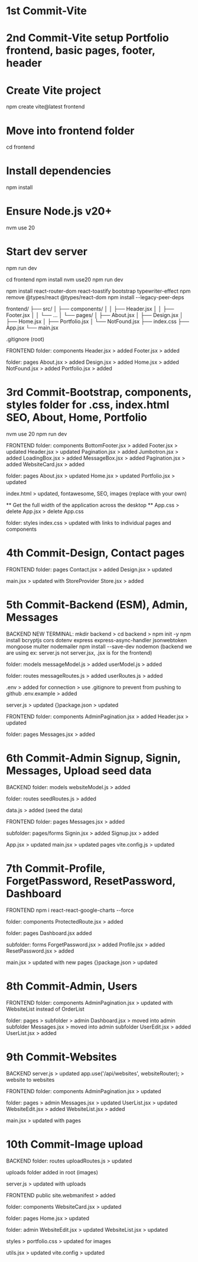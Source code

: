 # 1st Commit-Vite

# 2nd Commit-Vite setup Portfolio frontend, basic pages, footer, header

# Create Vite project

npm create vite@latest frontend

# Move into frontend folder

cd frontend

# Install dependencies

npm install

# Ensure Node.js v20+

nvm use 20

# Start dev server

npm run dev

cd frontend
npm install
nvm use20
npm run dev

npm install react-router-dom react-toastify bootstrap typewriter-effect
npm remove @types/react @types/react-dom
npm install --legacy-peer-deps

frontend/
├── src/
│ ├── components/
│ │ ├── Header.jsx
│ │ ├── Footer.jsx
│ │ └── ...
│ └── pages/
│ ├── About.jsx
│ ├── Design.jsx
│ ├── Home.jsx
│ ├── Portfolio.jsx
│ └── NotFound.jsx
├── index.css
├── App.jsx
└── main.jsx

.gitignore (root)

FRONTEND
folder: components
Header.jsx > added
Footer.jsx > added

folder: pages
About.jsx > added
Design.jsx > added
Home.jsx > added
NotFound.jsx > added
Portfolio.jsx > added

# 3rd Commit-Bootstrap, components, styles folder for .css, index.html SEO, About, Home, Portfolio

nvm use 20
npm run dev

FRONTEND
folder: components
BottomFooter.jsx > added
Footer.jsx > updated
Header.jsx > updated
Pagination.jsx > added
Jumbotron.jsx > added
LoadingBox.jsx > added
MessageBox.jsx > added
Pagination.jsx > added
WebsiteCard.jsx > added

folder: pages
About.jsx > updated
Home.jsx > updated
Portfolio.jsx > updated

index.html > updated, fontawesome, SEO, images (replace with your own)

** Get the full width of the application across the desktop **
App.css > delete
App.jsx > delete App.css

folder: styles
index.css > updated with links to individual pages and components

# 4th Commit-Design, Contact pages

FRONTEND
folder: pages
Contact.jsx > added
Design.jsx > updated

main.jsx > updated with StoreProvider
Store.jsx > added

# 5th Commit-Backend (ESM), Admin, Messages

BACKEND
NEW TERMINAL: mkdir backend > cd backend > npm init -y
npm install bcryptjs cors dotenv express express-async-handler jsonwebtoken mongoose multer nodemailer
npm install --save-dev nodemon
(backend we are using ex: server.js not server.jsx, .jsx is for the frontend)

folder: models
messageModel.js > added
userModel.js > added

folder: routes
messageRoutes.js > added
userRoutes.js > added

.env > added for connection > use .gitignore to prevent from pushing to github
.env.example > added

server.js > updated
{}package.json > updated

FRONTEND
folder: components
AdminPagination.jsx > added
Header.jsx > updated

folder: pages
Messages.jsx > added

# 6th Commit-Admin Signup, Signin, Messages, Upload seed data

BACKEND
folder: models
websiteModel.js > added

folder: routes
seedRoutes.js > added

data.js > added (seed the data)

FRONTEND
folder: pages
Messages.jsx > added

subfolder: pages/forms
Signin.jsx > added
Signup.jsx > added

App.jsx > updated
main.jsx > updated pages
vite.config.js > updated

# 7th Commit-Profile, ForgetPassword, ResetPassword, Dashboard

FRONTEND
npm i react-react-google-charts --force

folder: components
ProtectedRoute.jsx > added

folder: pages
Dashboard.jsx added

subfolder: forms
ForgetPassword.jsx > added
Profile.jsx > added
ResetPassword.jsx > added

main.jsx > updated with new pages
{}package.json > updated

# 8th Commit-Admin, Users

FRONTEND
folder: components
AdminPagination.jsx > updated with WebsiteList instead of OrderList

folder: pages > subfolder > admin
Dashboard.jsx > moved into admin subfolder
Messages.jsx > moved into admin subfolder
UserEdit.jsx > added
UserList.jsx > added

# 9th Commit-Websites

BACKEND
server.js > updated app.use('/api/websites', websiteRouter); > website to websites

FRONTEND
folder: components
AdminPagination.jsx > updated

folder: pages > admin
Messages.jsx > updated
UserList.jsx > updated
WebsiteEdit.jsx > added
WebsiteList.jsx > added

main.jsx > updated with pages

# 10th Commit-Image upload

BACKEND
folder: routes
uploadRoutes.js > updated

uploads folder added in root (images)

server.js > updated with uploads

FRONTEND
public
site.webmanifest > added

folder: components
WebsiteCard.jsx > updated

folder: pages
Home.jsx > updated

folder: admin
WebsiteEdit.jsx > updated
WebsiteList.jsx > updated

styles > portfolio.css > updated for images

utils.jsx > updated
vite.config > updated
